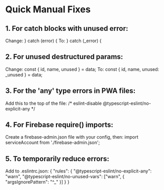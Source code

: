 # Quick Manual Fixes

## 1. For catch blocks with unused error:
Change: } catch (error) {
To: } catch (_error) {

## 2. For unused destructured params:
Change: const { id, name, unused } = data;
To: const { id, name, unused: _unused } = data;

## 3. For the 'any' type errors in PWA files:
Add this to the top of the file:
/* eslint-disable @typescript-eslint/no-explicit-any */

## 4. For Firebase require() imports:
Create a firebase-admin.json file with your config, then:
import serviceAccount from './firebase-admin.json';

## 5. To temporarily reduce errors:
Add to .eslintrc.json:
{
  "rules": {
    "@typescript-eslint/no-explicit-any": "warn",
    "@typescript-eslint/no-unused-vars": ["warn", { "argsIgnorePattern": "^_" }]
  }
}
